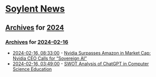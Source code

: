 # [Soylent News](../../../README.md)

## [Archives](../../index.md) for [2024](../index.md)

### [Archives](../../index.md) for [2024-02-16](index.md)

* [2024-02-16, 08:33:00](https://soylentnews.org/article.pl?sid=24/02/15/024233&from=rss) - [Nvidia Surpasses Amazon in Market Cap; Nvidia CEO Calls for “Sovereign AI”](https://soylentnews.org/article.pl?sid=24/02/15/024233&from=rss)
* [2024-02-16, 03:49:00](https://soylentnews.org/article.pl?sid=24/02/15/020239&from=rss) - [SWOT Analysis of ChatGPT in Computer Science Education](https://soylentnews.org/article.pl?sid=24/02/15/020239&from=rss)
